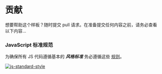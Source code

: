 # 贡献

想要帮助这个样板？随时提交 pull 请求。在准备提交任何内容之前，请务必查看以下内容...

### JavaScript 标准规范

为确保所有 JS 代码遵循基本的 ***风格标准*** 务必遵循这些 [规则](http://standardjs.com/#rules)。

[![js-standard-style](https://cdn.rawgit.com/feross/standard/master/badge.svg)](https://github.com/feross/standard)
